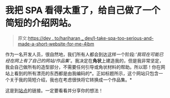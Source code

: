# 我把 SPA 看得太重了，给自己做了一个简短的介绍网站。

> 原文:[https://dev . to/hariharan _ dev/I-take-spa-too-serious-and-made-a-short-website-for-me-4jbm](https://dev.to/hariharan_dev/i-took-spa-too-seriously-and-made-a-short-intro-website-for-me-4jbm)

作为一名开发人员，很自然地，我们所有人都会到达这样一个阶段:*‘我现在可能已经在网上有了自己的网站/作品集’*。我决定在**角状**上建造我的，但是我非常坚定，我会自己做所有的造型部分，不需要任何引导或角状材料的帮助。所以耶！你在网站上看到的所有漂亮的东西都是由我编码的*。正如标题所示，这个网站只包含一个关于我的简短介绍，我也在考虑很快将它转换成一个作品集。*

这是到[站点](https://hariharan-dev.herokuapp.com/)的链接。一定要看看并分享你的想法！